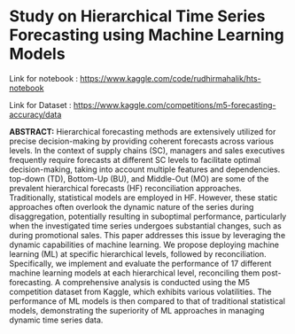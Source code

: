# Study on Hierarchical Time Series Forecasting using Machine Learning Models
 

Link for notebook : https://www.kaggle.com/code/rudhirmahalik/hts-notebook

Link for Dataset : https://www.kaggle.com/competitions/m5-forecasting-accuracy/data

 

**ABSTRACT:**
Hierarchical forecasting methods are extensively utilized for precise decision-making by providing coherent forecasts across various levels. In the context of supply chains (SC), managers and sales executives frequently require forecasts at different SC levels to facilitate optimal decision-making, taking into account multiple features and dependencies. top-down (TD), Bottom-Up (BU), and Middle-Out (MO) are some of the prevalent hierarchical forecasts (HF) reconciliation approaches. Traditionally, statistical models are employed in HF. However, these static approaches often overlook the dynamic nature of the series during disaggregation, potentially resulting in suboptimal performance, particularly when the investigated time series undergoes substantial changes, such as during promotional sales.
This paper addresses this issue by leveraging the dynamic capabilities of machine learning. We propose deploying machine learning (ML) at specific hierarchical levels, followed by reconciliation. Specifically, we implement and evaluate the performance of 17 different machine learning models at each hierarchical level, reconciling them post-forecasting. A comprehensive analysis is conducted using the M5 competition dataset from Kaggle, which exhibits various volatilities. The performance of ML models is then compared to that of traditional statistical models, demonstrating the superiority of ML approaches in managing dynamic time series data.


